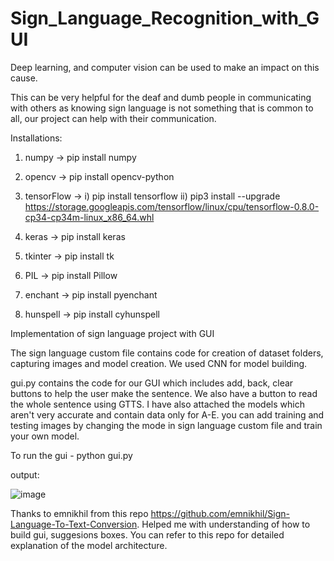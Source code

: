 # Sign_Language_Recognition_with_GUI

Deep learning, and computer vision can be used to make an impact on this cause.

This can be very helpful for the deaf and dumb people in communicating with others as knowing sign language is not something that is common to all, our project can help with their communication.

Installations:

1. numpy -> pip install numpy

2. opencv -> pip install opencv-python

3. tensorFlow -> i) pip install tensorflow 
                 ii) pip3 install --upgrade https://storage.googleapis.com/tensorflow/linux/cpu/tensorflow-0.8.0-cp34-cp34m-linux_x86_64.whl

4. keras -> pip install keras

5. tkinter -> pip install tk

6. PIL -> pip install Pillow

7. enchant -> pip install pyenchant 

8. hunspell -> pip install cyhunspell

Implementation of sign language project with GUI

The sign language  custom file contains code for creation of dataset folders, capturing images and model creation. We used CNN for model building.

gui.py contains the code for our GUI which includes add, back, clear buttons to help the user make the sentence. We also have a button to read the whole sentence using GTTS. I have also attached the models which aren't very accurate and contain data only for A-E. you can add training and testing images by changing the mode in sign language custom file and train your own model.

To run the gui - python gui.py

output:

![image](https://user-images.githubusercontent.com/88571564/167299918-06f088c6-b989-41fa-bcf7-7e7deabb5fcf.png)
   
   
   
   
   
   
   
Thanks to emnikhil from this repo 
https://github.com/emnikhil/Sign-Language-To-Text-Conversion. 
Helped me with understanding of how to build gui, suggesions boxes. You can refer to this repo for detailed explanation of the model architecture.



